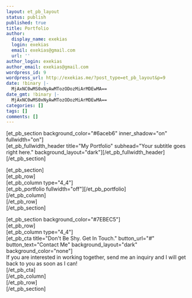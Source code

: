 ```yaml
---
layout: et_pb_layout
status: publish
published: true
title: Portfolio
author:
  display_name: exekias
  login: exekias
  email: exekias@gmail.com
  url: ''
author_login: exekias
author_email: exekias@gmail.com
wordpress_id: 9
wordpress_url: http://exekias.me/?post_type=et_pb_layout&p=9
date: !binary |-
  MjAxNC0wMS0xNyAwMTozODozMiArMDEwMA==
date_gmt: !binary |-
  MjAxNC0wMS0xNyAwMTozODozMiArMDEwMA==
categories: []
tags: []
comments: []
---
```

<p>
[et_pb_section background_color="#6aceb6" inner_shadow="on" fullwidth="on"]<br />
[et_pb_fullwidth_header title="My Portfolio" subhead="Your subtitle goes right here." background_layout="dark"][&#47;et_pb_fullwidth_header]<br />
[&#47;et_pb_section]</p>
<p>[et_pb_section]<br />
[et_pb_row]<br />
[et_pb_column type="4_4"]<br />
[et_pb_portfolio fullwidth="off"][&#47;et_pb_portfolio]<br />
[&#47;et_pb_column]<br />
[&#47;et_pb_row]<br />
[&#47;et_pb_section]</p>
<p>[et_pb_section background_color="#7EBEC5"]<br />
[et_pb_row]<br />
[et_pb_column type="4_4"]<br />
[et_pb_cta title="Don't Be Shy. Get In Touch." button_url="#" button_text="Contact Me" background_layout="dark" background_color="none"]<br />
If you are interested in working together, send me an inquiry and I will get back to you as soon as I can!<br />
[&#47;et_pb_cta]<br />
[&#47;et_pb_column]<br />
[&#47;et_pb_row]<br />
[&#47;et_pb_section]</p>

